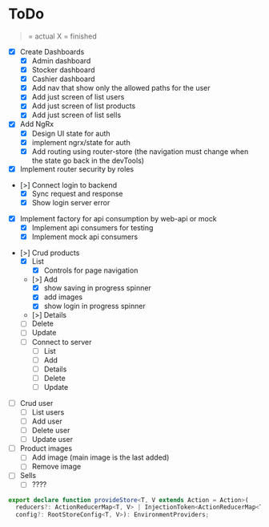 # ToDo

> = actual
X = finished

- [X] Create Dashboards
  - [X] Admin dashboard
  - [X] Stocker dashboard
  - [X] Cashier dashboard
  - [X] Add nav that show only the allowed paths for the user
  - [X] Add just screen of list users
  - [X] Add just screen of list products
  - [X] Add just screen of list sells
- [X] Add NgRx
  - [X] Design UI state for auth
  - [X] implement ngrx/state for auth
  - [X] Add routing using router-store (the navigation must change when the state go back in the devTools)
- [X] Implement router security by roles
- [>] Connect login to backend
  - [X] Sync request and response
  - [X] Show login server error
- [X] Implement factory for api consumption by web-api or mock
  - [X] Implement api consumers for testing
  - [X] Implement mock api consumers
- [>] Crud products
  - [X] List
    - [X] Controls for page navigation
  - [>] Add
    - [X] show saving in progress spinner
    - [X] add images
    - [X] show login in progress spinner
  - [>] Details
  - [ ] Delete
  - [ ] Update
  - [ ] Connect to server
    - [ ] List
    - [ ] Add
    - [ ] Details
    - [ ] Delete
    - [ ] Update
- [ ] Crud user
  - [ ] List users
  - [ ] Add user
  - [ ] Delete user
  - [ ] Update user
- [ ] Product images
  - [ ] Add image (main image is the last added)
  - [ ] Remove image
- [ ] Sells
  - [ ] ????

```ts
export declare function provideStore<T, V extends Action = Action>(
  reducers?: ActionReducerMap<T, V> | InjectionToken<ActionReducerMap<T, V>>,
  config?: RootStoreConfig<T, V>): EnvironmentProviders;
```
